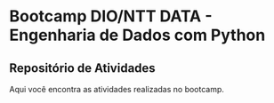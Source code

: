 # Bootcamp DIO/NTT DATA - Engenharia de Dados com Python

## Repositório de Atividades

Aqui você encontra as atividades realizadas no bootcamp.
